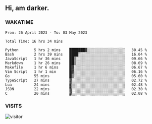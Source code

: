## Hi, am darker.

### WAKATIME

<!--START_SECTION:waka-->

```text
From: 26 April 2023 - To: 03 May 2023

Total Time: 16 hrs 34 mins

Python       5 hrs 2 mins    ███████▓░░░░░░░░░░░░░░░░░   30.45 %
Bash         2 hrs 39 mins   ████░░░░░░░░░░░░░░░░░░░░░   16.04 %
JavaScript   1 hr 36 mins    ██▒░░░░░░░░░░░░░░░░░░░░░░   09.66 %
Markdown     1 hr 26 mins    ██▒░░░░░░░░░░░░░░░░░░░░░░   08.69 %
Makefile     1 hr 6 mins     █▓░░░░░░░░░░░░░░░░░░░░░░░   06.67 %
Vim Script   1 hr 1 min      █▓░░░░░░░░░░░░░░░░░░░░░░░   06.16 %
Go           55 mins         █▒░░░░░░░░░░░░░░░░░░░░░░░   05.60 %
TypeScript   27 mins         ▓░░░░░░░░░░░░░░░░░░░░░░░░   02.72 %
Lua          24 mins         ▓░░░░░░░░░░░░░░░░░░░░░░░░   02.48 %
JSON         22 mins         ▓░░░░░░░░░░░░░░░░░░░░░░░░   02.30 %
C            20 mins         ▓░░░░░░░░░░░░░░░░░░░░░░░░   02.08 %
```

<!--END_SECTION:waka-->

### VISITS
<!-- i should probably build this when i will have some time -->
![visitor](https://profile-counter.glitch.me/sanix-darker/count.svg)
